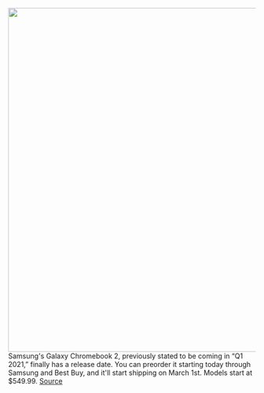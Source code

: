 <img src='https://cdn.vox-cdn.com/thumbor/dSoFpTkeQRde6qjembm4XlYDxao=/0x0:2040x1360/1200x800/filters:focal(857x517:1183x843)/cdn.vox-cdn.com/uploads/chorus_image/image/68824309/bfarsace190331_4355_0008.0.jpg' width='700px' /><br/>
Samsung's Galaxy Chromebook 2, previously stated to be coming in “Q1 2021,” finally has a release date. You can preorder it starting today through Samsung and Best Buy, and it'll start shipping on March 1st. Models start at $549.99.
<a href='https://www.theverge.com/2021/2/16/22280643/samsung-galaxy-chromebook-2-release-date-preorder'> Source <a/>